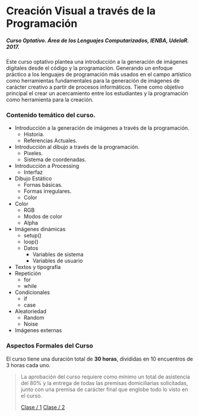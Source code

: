 # Creación Visual a través de la Programación

##### Curso Optativo. Área de los Lenguajes Computarizados, IENBA, UdelaR. 2017.

Este curso optativo plantea una introducción a la generación de imágenes digitales desde el código y la programación. Generando un enfoque práctico a los lenguajes de programación más usados en el campo artístico como herramientas fundamentales para la generación de imágenes de carácter creativo a partir de procesos informáticos. Tiene como objetivo principal el crear un acercamiento entre los estudiantes y la programación como herramienta para la creación.

### Contenido temático del curso.

* Introducción a la generación de imágenes a través de la programación.
  * Historia.
  * Referencias Actuales.
* Introducción al dibujo a través de la programación.
  * Pixeles.
  * Sistema de coordenadas.
* Introducción a Processing
  * Interfaz
* Dibujo Estático
  * Fornas básicas.
  * Formas irregulares.
  * Color
* Color
  * RGB
  * Modos de color
  * Alpha
* Imágenes dinámicas
  * setup\(\)
  * loop\(\)
  * Datos
    * Variables de sistema
    * Variables de usuario
* Textos y tipografía
* Repetición
  * for
  * while
* Condicionales
  * if
  * case
* Aleatoriedad
  * Random
  * Noise
* Imágenes externas

### Aspectos Formales del Curso

El curso tiene una duración total de **30 horas**, divididas en 10 encuentros de 3 horas cada uno.

> La aprobación del curso requiere como mínimo un total de asistencia del 80% y la entrega de todas las premisas domiciliarias solicitadas, junto con una premisa de carácter final que englobe todo lo visto en el curso.
>
> [Clase / 1](/clase-1.md)
> [Clase / 2](/clase-2.md)
>




